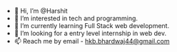 - 👋 Hi, I’m @Harshit
- 👀 I’m interested in tech and programming.
- 🌱 I’m currently learning Full Stack web development.
- 💞️ I’m looking for a entry level internship in web dev.
- 📫 Reach me by email - hkb.bhardwaj44@gmail.com
